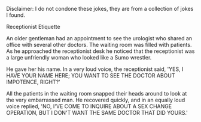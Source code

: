 Disclaimer: I do not condone these jokes, they are from a collection of jokes I found.

Receptionist Etiquette

An older gentleman had an appointment to see the urologist who shared an office with several other doctors.  The waiting room was filled with patients.  As he approached the receptionist desk he noticed that the receptionist was a large unfriendly woman who looked like a Sumo wrestler.

He gave her his name.  In a very loud voice, the receptionist said, 'YES, I HAVE YOUR NAME HERE; YOU WANT TO SEE THE DOCTOR ABOUT IMPOTENCE, RIGHT?'

All the patients in the waiting room snapped their heads around to look at the very embarrassed man.  He recovered quickly, and in an equally loud voice replied, 'NO, I'VE COME TO INQUIRE ABOUT A SEX CHANGE OPERATION, BUT I DON'T WANT THE SAME DOCTOR THAT DID YOURS.'


